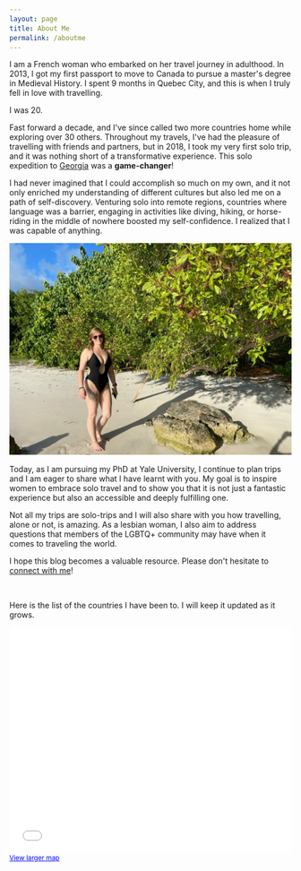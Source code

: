 ```yaml
---
layout: page
title: About Me
permalink: /aboutme
---
```


I am a French woman who embarked on her travel journey in adulthood. In 2013, I got my first passport to move to Canada to pursue a master's degree in Medieval History. I spent 9 months in Quebec City, and this is when I truly fell in love with travelling. 

I was 20. 

Fast forward a decade, and I've since called two more countries home while exploring over 30 others. Throughout my travels, I've had the pleasure of travelling with friends and partners, but in 2018, I took my very first solo trip, and it was nothing short of a transformative experience. This solo expedition to [Georgia]() was a **game-changer**! 

I had never imagined that I could accomplish so much on my own, and it not only enriched my understanding of different cultures but also led me on a path of self-discovery. Venturing solo into remote regions, countries where language was a barrier, engaging in activities like diving, hiking, or horse-riding in the middle of nowhere boosted my self-confidence. I realized that I was capable of anything.

![Estelle](https://github.com/EstelleGvl/Around-the-World/blob/main/assets/img/puertorico/IMG-20240109-WA0085.jpg?raw=true)


Today, as I am pursuing my PhD at Yale University, I continue to plan trips and I am eager to share what I have learnt with you. My goal is to inspire women to embrace solo travel and to show you that it is not just a fantastic experience but also an accessible and deeply fulfilling one. 

Not all my trips are solo-trips and I will also share with you how travelling, alone or not, is amazing. As a lesbian woman, I also aim to address questions that members of the LGBTQ+ community may have when it comes to traveling the world.

I hope this blog becomes a valuable resource. Please don't hesitate to [connect with me](https://www.instagram.com/estelle_gvl/)!

<br>

Here is the list of the countries I have been to. I will keep it updated as it grows.
<style>.embed-container {position: relative; padding-bottom: 80%; height: 0; max-width: 100%;} .embed-container iframe, .embed-container object, .embed-container iframe{position: absolute; top: 0; left: 0; width: 100%; height: 100%;} small{position: absolute; z-index: 40; bottom: 0; margin-bottom: -15px;}</style><div class="embed-container"><small><a href="//www.arcgis.com/apps/Embed/index.html?webmap=641ad65925e14cc6bfba46edc2f93f09&extent=-180,-72.1911,180,79.6186&home=true&zoom=true&scale=true&search=true&searchextent=true&basemap_gallery=true&disable_scroll=true&theme=light" style="color:#0000FF;text-align:left" target="_blank">View larger map</a></small><br><iframe width="500" height="400" frameborder="0" scrolling="no" marginheight="0" marginwidth="0" title="World-trip" src="//www.arcgis.com/apps/Embed/index.html?webmap=641ad65925e14cc6bfba46edc2f93f09&extent=-180,-72.1911,180,79.6186&home=true&zoom=true&previewImage=false&scale=true&search=true&searchextent=true&basemap_gallery=true&disable_scroll=true&theme=light"></iframe></div>